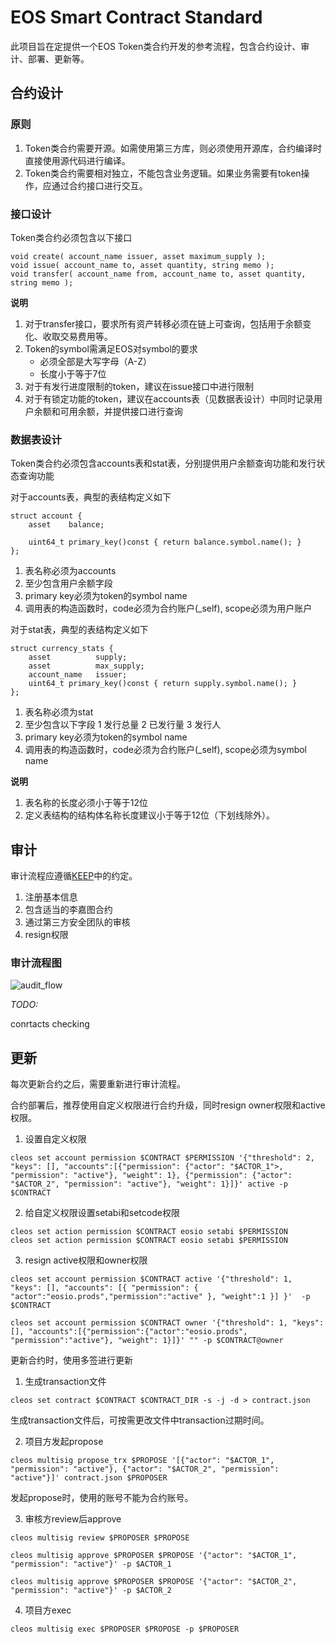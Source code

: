 # EOS Smart Contract Standard
此项目旨在定提供一个EOS Token类合约开发的参考流程，包含合约设计、审计、部署、更新等。

## 合约设计

### 原则
1. Token类合约需要开源。如需使用第三方库，则必须使用开源库，合约编译时直接使用源代码进行编译。
2. Token类合约需要相对独立，不能包含业务逻辑。如果业务需要有token操作，应通过合约接口进行交互。

### 接口设计
Token类合约必须包含以下接口
```
void create( account_name issuer, asset maximum_supply );
void issue( account_name to, asset quantity, string memo );
void transfer( account_name from, account_name to, asset quantity, string memo );
```
**说明**
1. 对于transfer接口，要求所有资产转移必须在链上可查询，包括用于余额变化、收取交易费用等。
2. Token的symbol需满足EOS对symbol的要求
    * 必须全部是大写字母（A-Z）
    * 长度小于等于7位
3. 对于有发行进度限制的token，建议在issue接口中进行限制
4. 对于有锁定功能的token，建议在accounts表（见数据表设计）中同时记录用户余额和可用余额，并提供接口进行查询

### 数据表设计
Token类合约必须包含accounts表和stat表，分别提供用户余额查询功能和发行状态查询功能

对于accounts表，典型的表结构定义如下
```
struct account {
    asset    balance;

    uint64_t primary_key()const { return balance.symbol.name(); }
};
```
1. 表名称必须为accounts
2. 至少包含用户余额字段
3. primary key必须为token的symbol name
4. 调用表的构造函数时，code必须为合约账户(_self), scope必须为用户账户

对于stat表，典型的表结构定义如下
```
struct currency_stats {
    asset          supply;
    asset          max_supply;
    account_name   issuer;
    uint64_t primary_key()const { return supply.symbol.name(); }
};
```
1. 表名称必须为stat
2. 至少包含以下字段
    1 发行总量
    2 已发行量
    3 发行人
3. primary key必须为token的symbol name
4. 调用表的构造函数时，code必须为合约账户(_self), scope必须为symbol name

**说明**
1. 表名称的长度必须小于等于12位
2. 定义表结构的结构体名称长度建议小于等于12位（下划线除外）。

## 审计
审计流程应遵循[KEEP](https://github.com/cryptokylin/KEEP)中的约定。
1. 注册基本信息
2. 包含适当的李嘉图合约
3. 通过第三方安全团队的审核
4. resign权限

### 审计流程图

![audit_flow](https://raw.githubusercontent.com/hb-chengli/ecs/master/audit_flow.jpg)

*TODO:*

conrtacts checking

## 更新
每次更新合约之后，需要重新进行审计流程。

合约部署后，推荐使用自定义权限进行合约升级，同时resign owner权限和active权限。
1. 设置自定义权限
```
cleos set account permission $CONTRACT $PERMISSION '{"threshold": 2, "keys": [], "accounts":[{"permission": {"actor": "$ACTOR_1">, "permission": "active"}, "weight": 1}, {"permission": {"actor": "$ACTOR_2", "permission": "active"}, "weight": 1}]}' active -p $CONTRACT
```

2. 给自定义权限设置setabi和setcode权限
```
cleos set action permission $CONTRACT eosio setabi $PERMISSION
cleos set action permission $CONTRACT eosio setabi $PERMISSION
```

3. resign active权限和owner权限
```
cleos set account permission $CONTRACT active '{"threshold": 1, "keys": [], "accounts": [{ "permission": { "actor":"eosio.prods","permission":"active" }, "weight":1 }] }'  -p $CONTRACT

cleos set account permission $CONTRACT owner '{"threshold": 1, "keys":[], "accounts":[{"permission":{"actor":"eosio.prods", "permission":"active"}, "weight": 1}]}' "" -p $CONTRACT@owner
```
更新合约时，使用多签进行更新
1. 生成transaction文件
```
cleos set contract $CONTRACT $CONTRACT_DIR -s -j -d > contract.json
```
生成transaction文件后，可按需更改文件中transaction过期时间。

2. 项目方发起propose
```
cleos multisig propose_trx $PROPOSE '[{"actor": "$ACTOR_1", "permission": "active"}, {"actor": "$ACTOR_2", "permission": "active"}]' contract.json $PROPOSER
```
发起propose时，使用的账号不能为合约账号。

3. 审核方review后approve
```
cleos multisig review $PROPOSER $PROPOSE

cleos multisig approve $PROPOSER $PROPOSE '{"actor": "$ACTOR_1", "permission": "active"}' -p $ACTOR_1

cleos multisig approve $PROPOSER $PROPOSE '{"actor": "$ACTOR_2", "permission": "active"}' -p $ACTOR_2
```

4. 项目方exec
```
cleos multisig exec $PROPOSER $PROPOSE -p $PROPOSER
```

